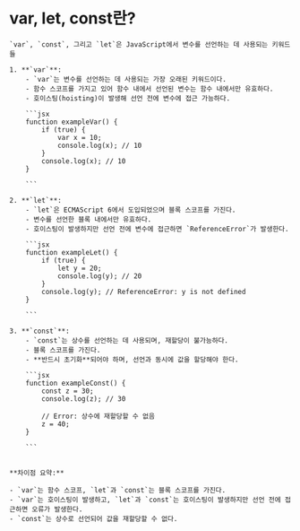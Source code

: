 # var, let, const란?
    
    `var`, `const`, 그리고 `let`은 JavaScript에서 변수를 선언하는 데 사용되는 키워드들
    
    1. **`var`**:
        - `var`는 변수를 선언하는 데 사용되는 가장 오래된 키워드이다.
        - 함수 스코프를 가지고 있어 함수 내에서 선언된 변수는 함수 내에서만 유효하다.
        - 호이스팅(hoisting)이 발생해 선언 전에 변수에 접근 가능하다.
        
        ```jsx
        function exampleVar() {
            if (true) {
                var x = 10;
                console.log(x); // 10
            }
            console.log(x); // 10
        }
        
        ```
        
    2. **`let`**:
        - `let`은 ECMAScript 6에서 도입되었으며 블록 스코프를 가진다.
        - 변수를 선언한 블록 내에서만 유효하다.
        - 호이스팅이 발생하지만 선언 전에 변수에 접근하면 `ReferenceError`가 발생한다.
        
        ```jsx
        function exampleLet() {
            if (true) {
                let y = 20;
                console.log(y); // 20
            }
            console.log(y); // ReferenceError: y is not defined
        }
        
        ```
        
    3. **`const`**:
        - `const`는 상수를 선언하는 데 사용되며, 재할당이 불가능하다.
        - 블록 스코프를 가진다.
        - **반드시 초기화**되어야 하며, 선언과 동시에 값을 할당해야 한다.
        
        ```jsx
        function exampleConst() {
            const z = 30;
            console.log(z); // 30
        
            // Error: 상수에 재할당할 수 없음
            z = 40;
        }
        
        ```
        
    
    **차이점 요약:**
    
    - `var`는 함수 스코프, `let`과 `const`는 블록 스코프를 가진다.
    - `var`는 호이스팅이 발생하고, `let`과 `const`는 호이스팅이 발생하지만 선언 전에 접근하면 오류가 발생한다.
    - `const`는 상수로 선언되어 값을 재할당할 수 없다.